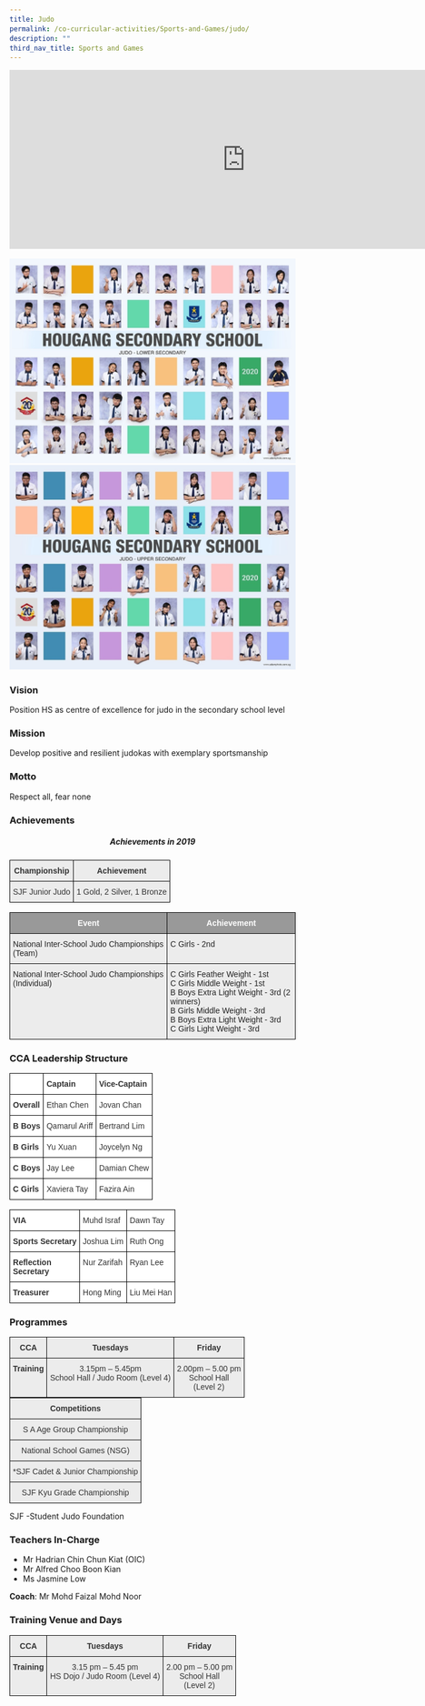 ```yaml
---
title: Judo
permalink: /co-curricular-activities/Sports-and-Games/judo/
description: ""
third_nav_title: Sports and Games
---
```

<center><iframe width="830" height="315" src="https://www.youtube.com/embed/BVwmUn2K5gk" title="2022 Judo Open House" frameborder="0" allow="accelerometer; autoplay; clipboard-write; encrypted-media; gyroscope; picture-in-picture" allowfullscreen></iframe></center>

![](/images/jd1.jpeg)
![](/images/jd2.jpeg)

### Vision

Position HS as centre of excellence for judo in the secondary school level

### Mission

Develop positive and resilient judokas with exemplary sportsmanship

### Motto

Respect all, fear none

### Achievements

<center><h5>Achievements in 2019</h5></center>

<style type="text/css">
.tg  {border-collapse:collapse;border-spacing:0;margin:0px auto;}
.tg td{border-color:black;border-style:solid;border-width:1px;font-family:Arial, sans-serif;font-size:14px;
  overflow:hidden;padding:10px 5px;word-break:normal;}
.tg th{border-color:black;border-style:solid;border-width:1px;font-family:Arial, sans-serif;font-size:14px;
  font-weight:normal;overflow:hidden;padding:10px 5px;word-break:normal;}
.tg .tg-pex6{background-color:#ECECEC;color:#333;font-weight:bold;text-align:center;vertical-align:top}
.tg .tg-j9k7{background-color:#ECECEC;color:#333;text-align:center;vertical-align:top}
</style>
<table class="tg">
<tbody>
  <tr>
    <td class="tg-pex6">Championship</td>
    <td class="tg-pex6">Achievement</td>
  </tr>
  <tr>
    <td class="tg-j9k7"><span style="font-weight:400;color:#333">SJF Junior Judo</span></td>
    <td class="tg-j9k7"><span style="font-weight:400;color:#333">1 Gold, 2 Silver, 1 Bronze</span></td>
  </tr>
</tbody>
</table>

<br>

<style type="text/css">
.tg  {border-collapse:collapse;border-spacing:0;margin:0px auto;}
.tg td{border-color:black;border-style:solid;border-width:1px;font-family:Arial, sans-serif;font-size:14px;
  overflow:hidden;padding:10px 5px;word-break:normal;}
.tg th{border-color:black;border-style:solid;border-width:1px;font-family:Arial, sans-serif;font-size:14px;
  font-weight:normal;overflow:hidden;padding:10px 5px;word-break:normal;}
.tg .tg-emg8{background-color:#ECECEC;color:#222;text-align:left;vertical-align:top}
.tg .tg-2vo4{background-color:#999;color:#FFF;font-weight:bold;text-align:center;vertical-align:top}
</style>
<table class="tg">
<tbody>
  <tr>
    <td class="tg-2vo4">Event</td>
    <td class="tg-2vo4">Achievement</td>
  </tr>
  <tr>
    <td class="tg-emg8"><span style="font-weight:normal">National Inter-School Judo Championships (Team)</span></td>
    <td class="tg-emg8"><span style="font-weight:400">C Girls - 2nd</span></td>
  </tr>
  <tr>
    <td class="tg-emg8"><span style="font-weight:normal">National Inter-School Judo Championships (Individual)</span></td>
    <td class="tg-emg8"><span style="font-weight:400">C Girls Feather Weight - 1st</span><br><span style="font-weight:400">C Girls Middle Weight - 1st</span><br><span style="font-weight:400">B Boys Extra Light Weight - 3rd (2 winners)</span><br><span style="font-weight:400">B Girls Middle Weight - 3rd</span><br><span style="font-weight:400">B Boys Extra Light Weight - 3rd</span><br><span style="font-weight:400">C Girls Light Weight - 3rd</span></td>
  </tr>
</tbody>
</table>


### CCA Leadership Structure


<style type="text/css">
.tg  {border-collapse:collapse;border-spacing:0;margin:0px auto;}
.tg td{border-color:black;border-style:solid;border-width:1px;font-family:Arial, sans-serif;font-size:14px;
  overflow:hidden;padding:10px 5px;word-break:normal;}
.tg th{border-color:black;border-style:solid;border-width:1px;font-family:Arial, sans-serif;font-size:14px;
  font-weight:normal;overflow:hidden;padding:10px 5px;word-break:normal;}
.tg .tg-citn{background-color:#FFF;color:#333;text-align:left;vertical-align:top}
.tg .tg-rdtm{background-color:#FFF;color:#333;font-weight:bold;text-align:left;vertical-align:top}
</style>
<table class="tg">
<tbody>
  <tr>
    <td class="tg-rdtm"></td>
    <td class="tg-rdtm">Captain</td>
    <td class="tg-rdtm">Vice-Captain</td>
  </tr>
  <tr>
    <td class="tg-rdtm">Overall</td>
    <td class="tg-citn"><span style="font-weight:400;color:#333">Ethan Chen</span></td>
    <td class="tg-citn"><span style="font-weight:400;color:#333">Jovan Chan</span></td>
  </tr>
  <tr>
    <td class="tg-rdtm">B Boys</td>
    <td class="tg-citn"><span style="font-weight:400;color:#333">Qamarul Ariff</span></td>
    <td class="tg-citn"><span style="font-weight:400;color:#333">Bertrand Lim</span></td>
  </tr>
  <tr>
    <td class="tg-rdtm">B Girls</td>
    <td class="tg-citn"><span style="font-weight:400;color:#333">Yu Xuan</span></td>
    <td class="tg-citn"><span style="font-weight:400;color:#333">Joycelyn Ng</span></td>
  </tr>
  <tr>
    <td class="tg-rdtm">C Boys</td>
    <td class="tg-citn"><span style="font-weight:400;color:#333">Jay Lee</span></td>
    <td class="tg-citn"><span style="font-weight:400;color:#333">Damian Chew</span></td>
  </tr>
  <tr>
    <td class="tg-rdtm">C Girls</td>
    <td class="tg-citn"><span style="font-weight:400;color:#333">Xaviera Tay</span></td>
    <td class="tg-citn"><span style="font-weight:400;color:#333">Fazira Ain</span></td>
  </tr>
</tbody>
</table>

<br>

<style type="text/css">
.tg  {border-collapse:collapse;border-spacing:0;margin:0px auto;}
.tg td{border-color:black;border-style:solid;border-width:1px;font-family:Arial, sans-serif;font-size:14px;
  overflow:hidden;padding:10px 5px;word-break:normal;}
.tg th{border-color:black;border-style:solid;border-width:1px;font-family:Arial, sans-serif;font-size:14px;
  font-weight:normal;overflow:hidden;padding:10px 5px;word-break:normal;}
.tg .tg-tlx9{background-color:#FFF;color:#333;text-align:center;vertical-align:top}
.tg .tg-apyk{background-color:#FFF;color:#333;font-weight:bold;text-align:center;vertical-align:top}
.tg .tg-citn{background-color:#FFF;color:#333;text-align:left;vertical-align:top}
.tg .tg-rdtm{background-color:#FFF;color:#333;font-weight:bold;text-align:left;vertical-align:top}
</style>
<table class="tg">
<tbody>
  <tr>
    <td class="tg-rdtm">VIA</td>
    <td class="tg-citn"><span style="font-weight:400;color:#333">Muhd Israf</span></td>
    <td class="tg-citn"><span style="font-weight:400;color:#333">Dawn Tay</span></td>
  </tr>
  <tr>
    <td class="tg-apyk">Sports Secretary</td>
    <td class="tg-tlx9"><span style="font-weight:400;color:#333">Joshua Lim</span></td>
    <td class="tg-citn"><span style="font-weight:400;color:#333">Ruth Ong</span></td>
  </tr>
  <tr>
    <td class="tg-rdtm">R<span style="background-color:initial">eflection</span><br>Secretary</td>
    <td class="tg-citn"><span style="font-weight:400;color:#333">Nur Zarifah</span></td>
    <td class="tg-citn"><span style="font-weight:400;color:#333">Ryan Lee</span></td>
  </tr>
  <tr>
    <td class="tg-rdtm">Treasurer</td>
    <td class="tg-citn"><span style="font-weight:400;color:#333">Hong Ming</span></td>
    <td class="tg-citn"><span style="font-weight:400;color:#333">Liu Mei Han</span></td>
  </tr>
</tbody>
</table>

### Programmes

<style type="text/css">
.tg  {border-collapse:collapse;border-spacing:0;margin:0px auto;}
.tg td{border-color:black;border-style:solid;border-width:1px;font-family:Arial, sans-serif;font-size:14px;
  overflow:hidden;padding:10px 5px;word-break:normal;}
.tg th{border-color:black;border-style:solid;border-width:1px;font-family:Arial, sans-serif;font-size:14px;
  font-weight:normal;overflow:hidden;padding:10px 5px;word-break:normal;}
.tg .tg-pex6{background-color:#ECECEC;color:#333;font-weight:bold;text-align:center;vertical-align:top}
.tg .tg-j9k7{background-color:#ECECEC;color:#333;text-align:center;vertical-align:top}
</style>
<table class="tg">
<tbody>
  <tr>
    <td class="tg-pex6">CCA</td>
    <td class="tg-pex6">Tuesdays</td>
    <td class="tg-pex6">Friday</td>
  </tr>
  <tr>
    <td class="tg-pex6">Training</td>
    <td class="tg-j9k7"><span style="font-weight:400;color:#333">3.15pm – 5.45pm</span><br><span style="font-weight:400;color:#333">School Hall / Judo Room (Level 4)</span></td>
    <td class="tg-j9k7"><span style="font-weight:400;color:#333">2.00pm – 5.00 pm</span><br><span style="font-weight:400;color:#333">School Hall</span><br><span style="font-weight:400;color:#333">(Level 2)</span></td>
  </tr>
</tbody>
</table>

<style type="text/css">
.tg  {border-collapse:collapse;border-spacing:0;margin:0px auto;}
.tg td{border-color:black;border-style:solid;border-width:1px;font-family:Arial, sans-serif;font-size:14px;
  overflow:hidden;padding:10px 5px;word-break:normal;}
.tg th{border-color:black;border-style:solid;border-width:1px;font-family:Arial, sans-serif;font-size:14px;
  font-weight:normal;overflow:hidden;padding:10px 5px;word-break:normal;}
.tg .tg-pex6{background-color:#ECECEC;color:#333;font-weight:bold;text-align:center;vertical-align:top}
.tg .tg-j9k7{background-color:#ECECEC;color:#333;text-align:center;vertical-align:top}
</style>
<table class="tg">
<tbody>
  <tr>
    <td class="tg-pex6">Competitions</td>
  </tr>
  <tr>
    <td class="tg-j9k7"><span style="font-weight:400;color:#333">S A Age Group Championship</span></td>
  </tr>
  <tr>
    <td class="tg-j9k7"><span style="font-weight:400;color:#333">National School Games (NSG)</span></td>
  </tr>
  <tr>
    <td class="tg-j9k7"><span style="font-weight:400;color:#333">*SJF Cadet &amp; Junior Championship</span></td>
  </tr>
  <tr>
    <td class="tg-j9k7"><span style="font-weight:400;color:#333">SJF Kyu Grade Championship</span></td>
  </tr>
</tbody>
</table>

SJF -Student Judo Foundation

### Teachers In-Charge
*   Mr Hadrian Chin Chun Kiat (OIC)
*   Mr Alfred Choo Boon Kian
*   Ms Jasmine Low

**Coach**: Mr Mohd Faizal Mohd Noor

### Training Venue and Days

<style type="text/css">
.tg  {border-collapse:collapse;border-spacing:0;margin:0px auto;}
.tg td{border-color:black;border-style:solid;border-width:1px;font-family:Arial, sans-serif;font-size:14px;
  overflow:hidden;padding:10px 5px;word-break:normal;}
.tg th{border-color:black;border-style:solid;border-width:1px;font-family:Arial, sans-serif;font-size:14px;
  font-weight:normal;overflow:hidden;padding:10px 5px;word-break:normal;}
.tg .tg-pex6{background-color:#ECECEC;color:#333;font-weight:bold;text-align:center;vertical-align:top}
.tg .tg-j9k7{background-color:#ECECEC;color:#333;text-align:center;vertical-align:top}
</style>
<table class="tg">
<tbody>
  <tr>
    <td class="tg-pex6">CCA</td>
    <td class="tg-pex6">Tuesdays</td>
    <td class="tg-pex6">Friday</td>
  </tr>
  <tr>
    <td class="tg-pex6">Training</td>
    <td class="tg-j9k7"><span style="font-weight:400;color:#333">3.15 pm – 5.45 pm</span><br><span style="font-weight:400;color:#333">HS Dojo / Judo Room (Level 4)</span></td>
    <td class="tg-j9k7"><span style="font-weight:400;color:#333">2.00 pm – 5.00 pm</span><br><span style="font-weight:400;color:#333">School Hall</span><br><span style="font-weight:400;color:#333">(Level 2)</span></td>
  </tr>
</tbody>
</table>